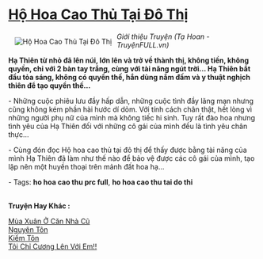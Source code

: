 <a href="https://utruyen.com/ho-hoa-cao-thu-tai-do-thi/486/" title="Hộ Hoa Cao Thủ Tại Đô Thị"><h1>Hộ Hoa Cao Thủ Tại Đô Thị</h1></a><div style="display:table"><img align="right" style="float: left; padding: 10px;" src="https://utruyen.com/images/story/200x260/ho-hoa-cao-thu-tai-do-thi.jpg" alt="Hộ Hoa Cao Thủ Tại Đô Thị"><i>Giới thiệu Truyện (Tạ Hoan - TruyệnFULL.vn)</i><p></p><strong>Hạ Thiên từ nhỏ đã lên núi, lớn lên và trở về thành thị, không tiền, không quyền, chỉ với 2 bàn tay trắng, cùng với tài năng ngút trời… Hạ Thiên bắt đầu tỏa sáng, không có quyền thế, hắn dùng nắm đấm và y thuật nghịch thiên để tạo quyền thế…</strong><p></p> - Những cuộc phiêu lưu đầy hấp dẫn, những cuộc tình đầy lãng mạn nhưng cũng không kém phần hài hước dí dỏm. Với tính cách chân thật, hết lòng vì những người phụ nữ của mình mà không tiếc hi sinh. Tuy rất đào hoa nhưng tình yêu của Hạ Thiên đối với những cô gái của mình đều là tình yêu chân thực… <p></p> - Cùng đón đọc Hộ hoa cao thủ tại đô thị để thấy được bằng tài năng của mình Hạ Thiên đã làm như thế nào để bảo vệ được các cô gái của mình, tạo lập nên một huyền thoại trên mảnh đất hoa hạ…<p></p> - Tags: <strong>ho hoa cao thu prc full</strong>, <strong>ho hoa cao thu tai do thi</strong></div><p><br><b>Truyện Hay Khác :</b></p><a href="https://utruyen.com/mua-xuan-o-can-nha-cu/15949/" alt="Mùa Xuân Ở Căn Nhà Cũ">Mùa Xuân Ở Căn Nhà Cũ</a><br/><a href="https://github.com/quanluxury/ngontinhhot/tree/master/truyenhay/14284/" alt="Nguyên Tôn">Nguyên Tôn</a><br/><a href="https://truyenngontinhay.wordpress.com/2019/10/03/kiem-ton/" alt="Kiếm Tôn">Kiếm Tôn</a><br/><a href="https://github.com/quanluxury/ngontinhhot/tree/master/truyenhay/16967/" alt="Tôi Chỉ Cương Lên Với Em!!">Tôi Chỉ Cương Lên Với Em!!</a><br/>